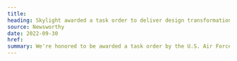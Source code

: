 ```yaml
---
title:
heading: Skylight awarded a task order to deliver design transformation support to the USAF's Weather Systems Program Office
source: Newsworthy
date: 2022-09-30
href:
summary: We're honored to be awarded a task order by the U.S. Air Force (USAF), under the BESPIN Design Studio SBIR Phase III IDIQ, to help transform the way that the Weather Systems Program Office (WxPO) delivers human-centered design at scale. Our support is a critical component of WxPO's overall digital transformation strategy.
---
```

